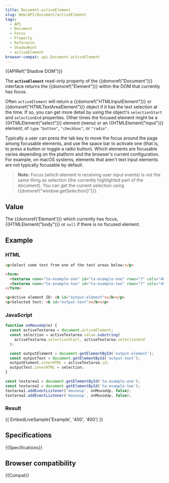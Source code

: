 ```yaml
---
title: Document.activeElement
slug: Web/API/Document/activeElement
tags:
  - API
  - Document
  - Focus
  - Property
  - Reference
  - ShadowRoot
  - activeElement
browser-compat: api.Document.activeElement
---
```

{{APIRef("Shadow DOM")}}

The **`activeElement`** read-only property
of the {{domxref("Document")}} interface returns the {{domxref("Element")}} within the DOM that currently has focus.

Often `activeElement` will return a {{domxref("HTMLInputElement")}} or
{{domxref("HTMLTextAreaElement")}} object if it has the text selection at the time. If
so, you can get more detail by using the object's `selectionStart` and `selectionEnd` properties.
Other times the focused element might be a {{HTMLElement("select")}} element (menu) or
an {{HTMLElement("input")}} element, of `type` `"button"`,
`"checkbox"`, or `"radio"`.

Typically a user can press the tab key to move the focus around the page among
focusable elements, and use the space bar to activate one (that is, to press a button or
toggle a radio button). Which elements are focusable varies depending on the platform
and the browser's current configuration. For example, on macOS systems, elements that
aren't text input elements are not typically focusable by default.

> **Note:** Focus (which element is receiving user input events) is not
> the same thing as selection (the currently highlighted part of the document). You can
> get the current selection using {{domxref("window.getSelection()")}}.

## Value

The {{domxref('Element')}} which currently has focus, {{HTMLElement("body")}} or
`null` if there is no focused element.

## Example

### HTML

```html
<p>Select some text from one of the text areas below:</p>

<form>
  <textarea name="ta-example-one" id="ta-example-one" rows="7" cols="40">This is Text Area One. Lorem ipsum dolor sit amet, consectetur adipiscing elit. Donec tincidunt, lorem a porttitor molestie, odio nibh iaculis libero, et accumsan nunc orci eu dui.</textarea>
  <textarea name="ta-example-two" id="ta-example-two" rows="7" cols="40">This is Text Area Two. Fusce ullamcorper, nisl ac porttitor adipiscing, urna orci egestas libero, ut accumsan orci lacus laoreet diam. Morbi sed euismod diam.</textarea>
</form>

<p>Active element ID: <b id="output-element"></b></p>
<p>Selected text: <b id="output-text"></b></p>
```

### JavaScript

```js
function onMouseUp(e) {
  const activeTextarea = document.activeElement;
  const selection = activeTextarea.value.substring(
    activeTextarea.selectionStart, activeTextarea.selectionEnd
  );

  const outputElement = document.getElementById('output-element');
  const outputText = document.getElementById('output-text');
  outputElement.innerHTML = activeTextarea.id;
  outputText.innerHTML = selection;
}

const textarea1 = document.getElementById('ta-example-one');
const textarea2 = document.getElementById('ta-example-two');
textarea1.addEventListener('mouseup', onMouseUp, false);
textarea2.addEventListener('mouseup', onMouseUp, false);
```

### Result

{{ EmbedLiveSample('Example', '400', '400') }}

## Specifications

{{Specifications}}

## Browser compatibility

{{Compat}}

